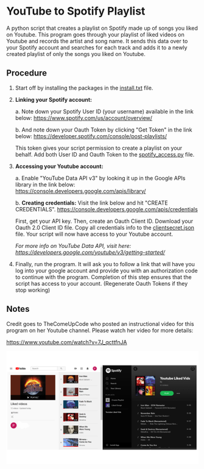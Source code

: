 # YouTube to Spotify Playlist
A python script that creates a playlist on Spotify made up of songs you liked on Youtube. 
This program goes through your playlist of liked videos on Youtube and records the artist and song name. It sends this data over to your Spotify account and searches for each track and adds it to a newly created playlist of only the songs you liked on Youtube. 

## Procedure
1. Start off by installing the packages in the [install.txt](https://github.com/abhigya-ps/YouTube-to-Spotify/blob/master/install.txt) file. 

2. **Linking your Spotify account:**

     a. Note down your Spotify User ID (your username) available in the link below:
    https://www.spotify.com/us/account/overview/
    
     b. And note down your Oauth Token by clicking "Get Token" in the link below:
    https://developer.spotify.com/console/post-playlists/
    
    This token gives your script permission to create a playlist on your behalf. Add both User ID and       Oauth Token to the [spotify_access.py](https://github.com/abhigya-ps/YouTube-to-Spotify/blob/master/spotify_access.py) file.
    
3. **Accessing your Youtube account:**

     a. Enable "YouTube Data API v3" by looking it up in the Google APIs library in the link below:
    https://console.developers.google.com/apis/library/
    
     b. **Creating credentials:** Visit the link below and hit "CREATE CREDENTIALS". 
    https://console.developers.google.com/apis/credentials
    
     First, get your API key. Then, create an Oauth Client ID. Download your Oauth 2.0 Client ID file. Copy all credentials info to the      [clientsecret.json](https://github.com/abhigya-ps/YouTube-to-Spotify/blob/master/clientsecret.json) file. Your script will now have access to your Youtube account.
   
     *For more info on YouTube Data API, visit here: https://developers.google.com/youtube/v3/getting-started/*
     
4. Finally, run the program. It will ask you to follow a link that will have you log into your google account and provide you with an authorization code to continue with the program. Completion of this step ensures that the script has access to your account. (Regenerate Oauth Tokens if they stop working)

## Notes
Credit goes to TheComeUpCode who posted an instructional video for this program on her Youtube channel. Please watch her video for more details:

https://www.youtube.com/watch?v=7J_qcttfnJA

![playlist image](https://github.com/abhigya-ps/YouTube-to-Spotify/blob/master/images/youtube%20to%20spotify.PNG)



 

    

